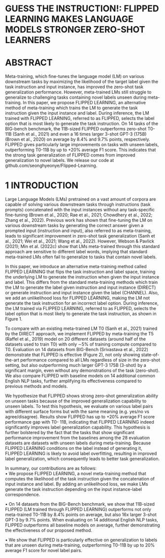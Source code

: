 # GUESS THE INSTRUCTION!: FLIPPED LEARNING MAKES LANGUAGE MODELS STRONGER ZERO-SHOT LEARNERS


# ABSTRACT
Meta-training, which fine-tunes the language model (LM) on various downstream
tasks by maximizing the likelihood of the target label given the task instruction and input instance, has improved the zero-shot task generalization performance. However, meta-trained LMs still struggle to generalize to challenging
tasks containing novel labels unseen during meta-training. In this paper, we propose FLIPPED LEARNING, an alternative method of meta-training which trains the
LM to generate the task instruction given the input instance and label. During inference, the LM trained with FLIPPED LEARNING, referred to as FLIPPED, selects
the label option that is most likely to generate the task instruction. On 14 tasks
of the BIG-bench benchmark, the 11B-sized FLIPPED outperforms zero-shot T0-
11B (Sanh et al., 2021) and even a 16 times larger 3-shot GPT-3 (175B) (Brown
et al., 2020) on average by 8.4% and 9.7% points, respectively. FLIPPED gives particularly large improvements on tasks with unseen labels, outperforming T0-11B
by up to +20% average F1 score. This indicates that the strong task generalization
of FLIPPED comes from improved generalization to novel labels. We release our
code at github.com/seonghyeonye/Flipped-Learning.


# 1 INTRODUCTION
Large Language Models (LMs) pretrained on a vast amount of corpora are capable of solving various
downstream tasks through instructions (task prompts) concatenated with the input instances without
any task-specific fine-tuning (Brown et al., 2020; Rae et al., 2021; Chowdhery et al., 2022; Zhang
et al., 2022). Previous work has shown that fine-tuning the LM on various downstream tasks by
generating the correct answer given a prompted input (instruction and input), also referred to as
meta-training, leads to significant improvement in zero-shot task generalization (Sanh et al., 2021;
Wei et al., 2021; Wang et al., 2022). However, Webson & Pavlick (2021); Min et al. (2022c) show
that LMs meta-trained through this standard approach are sensitive to different label words, implying
that standard meta-trained LMs often fail to generalize to tasks that contain novel labels.


In this paper, we introduce an alternative meta-training method called FLIPPED LEARNING that flips
the task instruction and label space, training the underlying LM to generate the instruction when
given the input instance and label. This differs from the standard meta-training methods which train
the LM to generate the label given instruction and input instance (DIRECT) or generate instruction
and input instance given the label (CHANNEL). Also, we add an unlikelihood loss for FLIPPED
LEARNING, making the LM not generate the task instruction for an incorrect label option. During
inference, the LM trained via FLIPPED LEARNING, referred to as FLIPPED, selects the label option
that is most likely to generate the task instruction, as shown in Figure 1.


To compare with an existing meta-trained LM T0 (Sanh et al., 2021) trained by the DIRECT approach, we implement FLIPPED by meta-training the T5 (Raffel et al., 2019) model on 20 different
datasets (around half of the datasets used to train T0) with only ∼5% of training compute compared to T0. Evaluation on 14 datasets from BIG-Bench (Srivastava et al., 2022) demonstrate that
FLIPPED is effective (Figure 2), not only showing state-of-the-art performance compared to all LMs
regardless of size in the zero-shot setting, but also outperforming much larger GPT-3 175B (3-shot)
by a significant margin, even without any demonstrations of the task (zero-shot). We also compare
FLIPPED with baseline models on 14 additional common English NLP tasks, further amplifying its
effectiveness compared to previous methods and models.




We hypothesize that FLIPPED shows strong zero-shot generalization ability on unseen tasks because of the improved generalization capability to unseen labels. To test this hypothesis, we evaluate on various label pairs with different surface forms but with the same meaning (e.g. yes/no vs
agree/disagree). Results show FLIPPED has up to +20% average F1 score performance gap with T0-
11B, indicating that FLIPPED LEARNING indeed significantly improves label generalization capability. This hypothesis is further bolstered by the fact that the tasks that show significant performance
improvement from the baselines among the 28 evaluation datasets are datasets with unseen labels
during meta-training. Because FLIPPED LEARNING conditions on the label instead of generating it,
FLIPPED LEARNING is likely to avoid label overfitting, resulting in improved label generalization,
which consequently leads to better task generalization.




In summary, our contributions are as follows:     
• We propose FLIPPED LEARNING, a novel meta-training method that computes the likelihood of the task instruction given the concatenation of input instance and label. By adding
an unlikelihood loss, we make LMs generate the task instruction depending on the input
instance-label correspondence.

• On 14 datasets from the BIG-Bench benchmark, we show that 11B-sized FLIPPED (LM
trained through FLIPPED LEARNING) outperforms not only meta-trained T0-11B by 8.4%
points on average, but also 16x larger 3-shot GPT-3 by 9.7% points. When evaluating on
14 additional English NLP tasks, FLIPPED outperforms all baseline models on average,
further demonstrating the effectiveness of our proposed method.

• We show that FLIPPED is particularly effective on generalization to labels that are unseen
during meta-training, outperforming T0-11B by up to 20% average F1 score for novel label
pairs.






















































